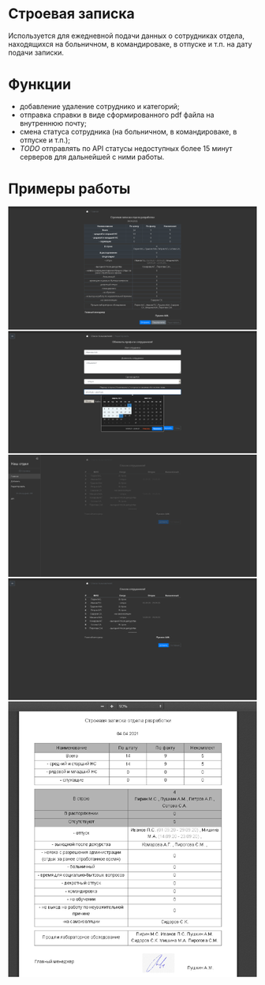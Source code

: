 # Строевая записка
Используется для ежедневной подачи данных о сотрудниках отдела, находящихся на больничном, в командироваке, в отпуске и т.п. на дату подачи записки.

# Функции
- добавление удаление сотруднико и категорий;
- отправка справки в виде сформированного pdf файла на внутреннюю почту;
- смена статуса сотрудника (на больничном, в командироваке, в отпуске и т.п.);
- *TODO* отправлять по API статусы недоступных более 15 минут серверов для дальнейшей с ними работы.

# Примеры работы
![Иллюстрация1 к проекту](image_preview/home.png?raw=true)
![Иллюстрация2 к проекту](image_preview/edit_user.png)
![Иллюстрация3 к проекту](image_preview/tab.png)
![Иллюстрация4 к проекту](image_preview/list_users.png)
![Иллюстрация5 к проекту](image_preview/gen_pdf.png)